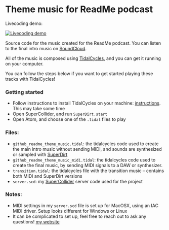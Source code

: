 
# Theme music for ReadMe podcast

Livecoding demo:

[![Livecoding demo](./demo_screenshot.png)](https://www.youtube.com/watch?v=clvzxUUxduQ)

Source code for the music created for the ReadMe podcast. You can listen to the final intro music on [SoundCloud](https://soundcloud.com/danqg/github-readme-podcast-theme-music-final-draft-1/s-3ieKbF8BDw7).


All of the music is composed using [TidalCycles](https://tidalcycles.org/index.php/Welcome), and you can get it running on your computer.

You can follow the steps below if you want to get started playing these tracks with TidalCycles!

### Getting started

- Follow instructions to install TidalCycles on your machine: [instructions](https://tidalcycles.org/index.php/Installation). This may take some time
- Open SuperCollider, and run `SuperDirt.start`
- Open Atom, and choose one of the `.tidal` files to play

### Files:

- `github_readme_theme_music.tidal`: the tidalcycles code used to create the main intro music without sending MIDI, and sounds are synthesized or sampled with [SuperDirt](https://github.com/musikinformatik/SuperDirt)
- `github_readme_theme_music_midi.tidal`: the tidalcycles code used to create the final music, by sending MIDI signals to a DAW or synthesizer.
- `transition.tidal`: the tidalcycles file with the transition music – contains both MIDI and SuperDirt versions
- `server.scd`: my [SuperCollider](https://supercollider.github.io/) server code used for the project

### Notes:

- MIDI settings in my `server.scd` file is set up for MacOSX, using an IAC MIDI driver. Setup looks different for Windows or Linux
- It can be complicated to set up, feel free to reach out to ask any questions! [my website](https://dan.dog/)
